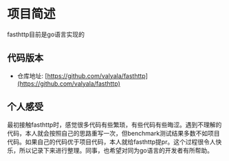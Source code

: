 # 项目简述
fasthttp目前是go语言实现的
## 代码版本
- 仓库地址: [https://github.com/valyala/fasthttp](https://github.com/valyala/fasthttp)

## 个人感受

最初接触fasthttp时，感觉很多代码有些繁琐，有些代码有些晦涩。遇到不理解的代码，本人就会按照自己的思路重写一次，但benchmark测试结果多数不如项目代码。如果自己的代码优于项目代码，本人就给fasthttp提pr。这个过程很令人快乐，所以记录下来进行整理。同事，也希望对同为go语言的开发者有所帮助。